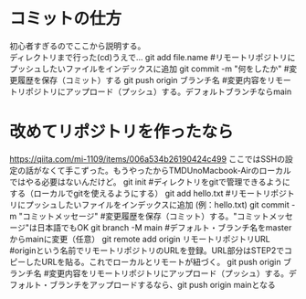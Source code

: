 # コミットの仕方
初心者すぎるのでここから説明する。  
ディレクトリまで行った(cd)うえで...
git add file.name #リモートリポジトリにプッシュしたいファイルをインデックスに追加
git commit -m "何をしたか" #変更履歴を保存（コミット）する
git push origin ブランチ名 #変更内容をリモートリポジトリにアップロード（プッシュ）する。デフォルトブランチならmain
# 改めてリポジトリを作ったなら
https://qiita.com/mi-1109/items/006a534b26190424c499
ここではSSHの設定の話がなくて手こずった。もうやったからTMDUnoMacbook-Airのローカルではやる必要はないんだけど。
git init                                    #ディレクトリをgitで管理できるようにする（ローカルでgitを使えるようにする）
git add hello.txt                           #リモートリポジトリにプッシュしたいファイルをインデックスに追加 (例：hello.txt)
git commit -m "コミットメッセージ"            #変更履歴を保存（コミット）する。"コミットメッセージ"は日本語でもOK
git branch -M main                          #デフォルト・ブランチ名をmasterからmainに変更（任意）
git remote add origin リモートリポジトリURL   #originという名前でリモートリポジトリのURLを登録。URL部分はSTEP2でコピーしたURLを貼る。これでローカルとリモートが紐づく。
git push origin ブランチ名                   #変更内容をリモートリポジトリにアップロード（プッシュ）する。デフォルト・ブランチをアップロードするなら、git push origin mainとなる
